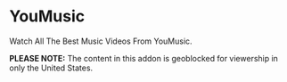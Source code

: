 YouMusic
=============

Watch All The Best Music Videos From YouMusic.

**PLEASE NOTE:** 
The content in this addon is geoblocked for viewership in only the United States.
